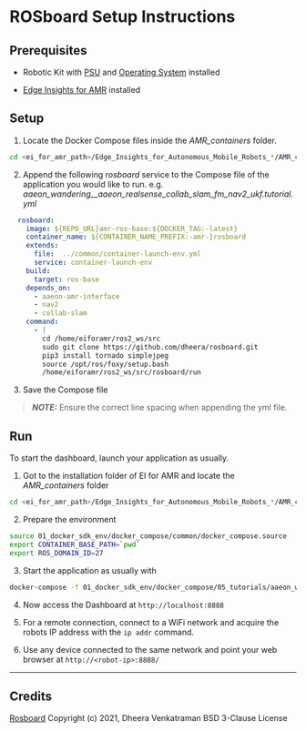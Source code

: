 # ROSboard Setup Instructions

## Prerequisites 

- Robotic Kit with [PSU](https://github.com/up-board/up-community/wiki/UP-Robotic-Development-Kit-QSG#power-supply) and [Operating System](https://github.com/up-board/up-community/wiki/UP-Robotic-Development-Kit-QSG#operating-system-installation) installed

- [Edge Insights for AMR](https://www.intel.com/content/www/us/en/develop/documentation/ei4amr-2022-2-get-started-robot-kit/top/download-ei4amr.html) installed


## Setup

1. Locate the Docker Compose files inside the _AMR_containers_ folder.
```bash
cd <ei_for_amr_path>/Edge_Insights_for_Autonomous_Mobile_Robots_*/AMR_containers/01_docker_sdk_env/docker_compose/05_tutorials
```


2. Append the following  _rosboard_ service to the Compose file of the application you would like to run.
e.g. _aaeon_wandering__aaeon_realsense_collab_slam_fm_nav2_ukf.tutorial.yml_
```yml
  rosboard:
    image: ${REPO_URL}amr-ros-base:${DOCKER_TAG:-latest}
    container_name: ${CONTAINER_NAME_PREFIX:-amr-}rosboard
    extends:
      file:  ../common/container-launch-env.yml
      service: container-launch-env
    build:
      target: ros-base
    depends_on:
      - aaeon-amr-interface
      - nav2
      - collab-slam
    command:
      - |
        cd /home/eiforamr/ros2_ws/src
        sudo git clone https://github.com/dheera/rosboard.git
        pip3 install tornado simplejpeg
        source /opt/ros/foxy/setup.bash 
        /home/eiforamr/ros2_ws/src/rosboard/run

```

3. Save the Compose file
> **_NOTE:_**  Ensure the correct line spacing when appending the yml file.

## Run
To start the dashboard, launch your application as usually.
1. Got to the installation folder of EI for AMR and locate the _AMR_containers_ folder

```bash
cd <ei_for_amr_path>/Edge_Insights_for_Autonomous_Mobile_Robots_*/AMR_containers
```

2. Prepare the environment
```bash
source 01_docker_sdk_env/docker_compose/common/docker_compose.source
export CONTAINER_BASE_PATH=`pwd`
export ROS_DOMAIN_ID=27
```
3. Start the application as usually with
```bash
docker-compose -f 01_docker_sdk_env/docker_compose/05_tutorials/aaeon_wandering__aaeon_realsense_collab_slam_fm_nav2_ukf.tutorial.yml up
```

4. Now access the Dashboard at ```http://localhost:8888``` 

5. For a remote connection, connect to a WiFi network and acquire the robots IP address with the
```ip addr``` command.

6. Use any device connected to the same network and point your web browser at ```http://<robot-ip>:8888/```



---
## Credits
[Rosboard](https://github.com/dheera/rosboard)  Copyright (c) 2021, Dheera Venkatraman BSD 3-Clause License
